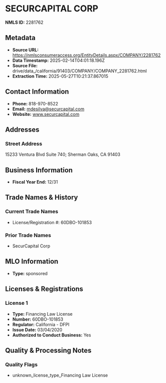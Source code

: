 # SECURCAPITAL CORP

**NMLS ID:** 2281762

## Metadata
- **Source URL:** https://nmlsconsumeraccess.org/EntityDetails.aspx/COMPANY/2281762
- **Data Timestamp:** 2025-02-14T04:01:18.196Z
- **Source File:** drive/data_/california/91403/COMPANY/COMPANY_2281762.html
- **Extraction Time:** 2025-05-27T10:21:37.867015

## Contact Information
- **Phone:** 818-970-8522
- **Email:** mdesilva@securcapital.com
- **Website:** www.securcapital.com

## Addresses
### Street Address
15233 Ventura Blvd Suite 740; Sherman Oaks, CA 91403

## Business Information
- **Fiscal Year End:** 12/31

## Trade Names & History
### Current Trade Names
- License/Registration #: 60DBO-101853

### Prior Trade Names
- SecurCapital Corp

## MLO Information
- **Type:** sponsored

## Licenses & Registrations

### License 1
- **Type:** Financing Law License
- **Number:** 60DBO-101853
- **Regulator:** California - DFPI
- **Issue Date:** 03/04/2020
- **Authorized to Conduct Business:** Yes

## Quality & Processing Notes
### Quality Flags
- unknown_license_type_Financing Law License
